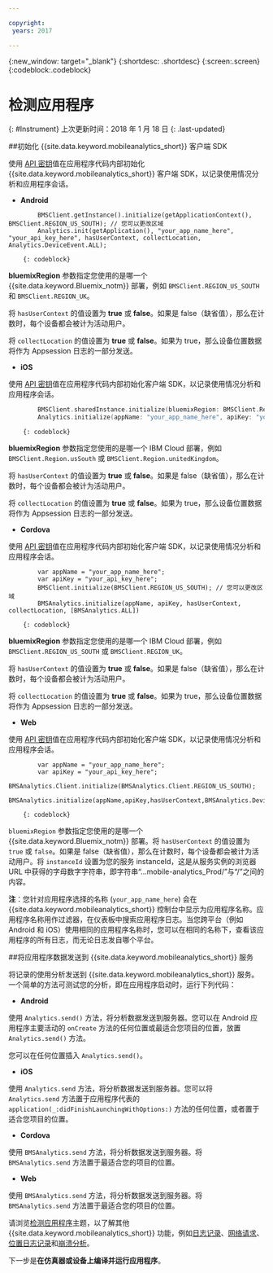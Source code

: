 ```yaml
---

copyright:
 years: 2017

---
```


{:new_window: target="_blank"}
{:shortdesc: .shortdesc}
{:screen:.screen}
{:codeblock:.codeblock}

# 检测应用程序
{: #Instrument}
上次更新时间：2018 年 1 月 18 日
{: .last-updated}

##初始化 {{site.data.keyword.mobileanalytics_short}} 客户端 SDK 

使用 [API 密钥](/docs/services/mobileanalytics/sdk.html#analytics-clientkey)值在应用程序代码内部初始化 {{site.data.keyword.mobileanalytics_short}} 客户端 SDK，以记录使用情况分析和应用程序会话。	
	
- **Android**
	
```
		BMSClient.getInstance().initialize(getApplicationContext(), BMSClient.REGION_US_SOUTH); // 您可以更改区域
		Analytics.init(getApplication(), "your_app_name_here", "your_api_key_here", hasUserContext, collectLocation, Analytics.DeviceEvent.ALL);
```
		{: codeblock}
	    
**bluemixRegion** 参数指定您使用的是哪一个 {{site.data.keyword.Bluemix_notm}} 部署，例如 `BMSClient.REGION_US_SOUTH` 和 `BMSClient.REGION_UK`。 
	    
	    
将 `hasUserContext` 的值设置为 **true** 或 **false**。如果是 false（缺省值），那么在计数时，每个设备都会被计为活动用户。
		
将 `collectLocation` 的值设置为 **true** 或 **false**。如果为 true，那么设备位置数据将作为 Appsession 日志的一部分发送。 

- **iOS**
	  
使用 [API 密钥](/docs/services/mobileanalytics/sdk.html#analytics-clientkey)值在应用程序代码内部初始化客户端 SDK，以记录使用情况分析和应用程序会话。
		
```Swift
		BMSClient.sharedInstance.initialize(bluemixRegion: BMSClient.Region.usSouth) // 您可以更改区域
		Analytics.initialize(appName: "your_app_name_here", apiKey: "your_api_key_here", hasUserContext: false, collectLocation: true, deviceEvents: deviceEvents: .lifecycle, .network)
```
		{: codeblock}
				
**bluemixRegion** 参数指定您使用的是哪一个 IBM Cloud 部署，例如 `BMSClient.Region.usSouth` 或 `BMSClient.Region.unitedKingdom`。
		
	 
将 `hasUserContext` 的值设置为 **true** 或 **false**。如果是 false（缺省值），那么在计数时，每个设备都会被计为活动用户。
		
将 `collectLocation` 的值设置为 **true** 或 **false**。如果为 true，那么设备位置数据将作为 Appsession 日志的一部分发送。 
	
- **Cordova**
		
使用 [API 密钥](/docs/services/mobileanalytics/sdk.html#analytics-clientkey)值在应用程序代码内部初始化客户端 SDK，以记录使用情况分析和应用程序会话。
		
```
		var appName = "your_app_name_here";
		var apiKey = "your_api_key_here";
		BMSClient.initialize(BMSClient.REGION_US_SOUTH); // 您可以更改区域
		BMSAnalytics.initialize(appName, apiKey, hasUserContext, collectLocation, [BMSAnalytics.ALL])
```
		{: codeblock}
		
**bluemixRegion** 参数指定您使用的是哪一个 IBM Cloud 部署，例如 `BMSClient.REGION_US_SOUTH` 或 `BMSClient.REGION_UK`。
		
将 `hasUserContext` 的值设置为 **true** 或 **false**。如果是 false（缺省值），那么在计数时，每个设备都会被计为活动用户。
		
将 `collectLocation` 的值设置为 **true** 或 **false**。如果为 true，那么设备位置数据将作为 Appsession 日志的一部分发送。
    
- **Web**
		
使用 [API 密钥](/docs/services/mobileanalytics/sdk.html#analytics-clientkey)值在应用程序代码内部初始化客户端 SDK，以记录使用情况分析和应用程序会话。
		
```
		var appName = "your_app_name_here";
		var apiKey = "your_api_key_here";
		BMSAnalytics.Client.initialize(BMSAnalytics.Client.REGION_US_SOUTH);
		BMSAnalytics.initialize(appName,apiKey,hasUserContext,BMSAnalytics.DeviceEvents.ALL,instanceId);
``` 
		{: codeblock}

`bluemixRegion` 参数指定您使用的是哪一个 {{site.data.keyword.Bluemix_notm}} 部署。将 `hasUserContext` 的值设置为 `true` 或 `false`。如果是 false（缺省值），那么在计数时，每个设备都会被计为活动用户。将 `instanceId` 设置为您的服务 instanceId，这是从服务实例的浏览器 URL 中获得的字母数字字符串，即字符串“...mobile-analytics_Prod/”与“/”之间的内容。 

**注**：您针对应用程序选择的名称 (`your_app_name_here`) 会在 {{site.data.keyword.mobileanalytics_short}} 控制台中显示为应用程序名称。应用程序名称用作过滤器，在仪表板中搜索应用程序日志。当您跨平台（例如 Android 和 iOS）使用相同的应用程序名称时，您可以在相同的名称下，查看该应用程序的所有日志，而无论日志发自哪个平台。

##将应用程序数据发送到 {{site.data.keyword.mobileanalytics_short}} 服务

将记录的使用分析发送到 {{site.data.keyword.mobileanalytics_short}} 服务。一个简单的方法可测试您的分析，即在应用程序启动时，运行下列代码：


- **Android**
	
使用 `Analytics.send()` 方法，将分析数据发送到服务器。您可以在 Android 应用程序主要活动的 `onCreate` 方法的任何位置或最适合您项目的位置，放置 `Analytics.send()` 方法。 
	
您可以在任何位置插入 `Analytics.send()`。
	
- **iOS**
	
使用 `Analytics.send` 方法，将分析数据发送到服务器。您可以将 `Analytics.send` 方法置于应用程序代表的 `application(_:didFinishLaunchingWithOptions:)` 方法的任何位置，或者置于适合您项目的位置。 
	
- **Cordova**
		
使用 `BMSAnalytics.send` 方法，将分析数据发送到服务器。将 `BMSAnalytics.send` 方法置于最适合您的项目的位置。
		
- **Web**
		
使用 `BMSAnalytics.send` 方法，将分析数据发送到服务器。将 `BMSAnalytics.send` 方法置于最适合您的项目的位置。 
		



请浏览[检测应用程序](/docs/services/mobileanalytics/sdk.html)主题，以了解其他 {{site.data.keyword.mobileanalytics_short}} 功能，例如[日志记录](/docs/services/mobileanalytics/sdk.html#app-monitoring-logger)、[网络请求](/docs/services/mobileanalytics/sdk.html#network-requests)、[位置日志记录](/docs/services/mobileanalytics/sdk.html#location-logging)和[崩溃分析](/docs/services/mobileanalytics/sdk.html#report-crash-analytics)。


下一步是**在仿真器或设备上编译并运行应用程序**。
